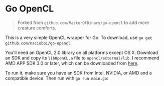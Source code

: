 # Go OpenCL

>Forked from `github.com/MasterOfBinary/go-opencl` to add more creature comforts.

This is a very simple OpenCL wrapper for Go. To download, use `go get github.com/nacioboi/go-opencl`.

You'll need an OpenCL 2.0 library on all platforms except OS X. Download an SDK and copy its
`libOpenCL.a` file to `opencl/external/lib`. I recommend AMD APP SDK 3.0 or later, which can be downloaded
from [here](http://developer.amd.com/tools-and-sdks/opencl-zone/amd-accelerated-parallel-processing-app-sdk).

To run it, make sure you have an SDK from Intel, NVIDIA, or AMD and a compatible
device. Then run with `go run main.go`:

